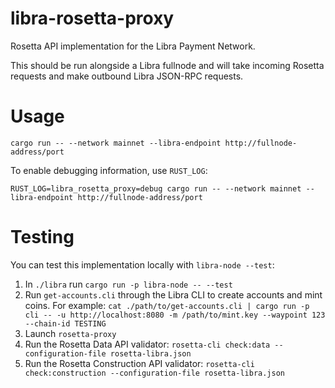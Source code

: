 # libra-rosetta-proxy

Rosetta API implementation for the Libra Payment Network.

This should be run alongside a Libra fullnode and will take incoming Rosetta
requests and make outbound Libra JSON-RPC requests.

# Usage

`cargo run -- --network mainnet --libra-endpoint http://fullnode-address/port`

To enable debugging information, use `RUST_LOG`:

`RUST_LOG=libra_rosetta_proxy=debug cargo run -- --network mainnet --libra-endpoint http://fullnode-address/port`

# Testing

You can test this implementation locally with `libra-node --test`:

1. In `./libra` run `cargo run -p libra-node -- --test`
2. Run `get-accounts.cli` through the Libra CLI to create accounts and mint
   coins. For example: `cat ./path/to/get-accounts.cli | cargo run -p cli -- -u http://localhost:8080 -m /path/to/mint.key --waypoint 123 --chain-id TESTING`
4. Launch `rosetta-proxy`
5. Run the Rosetta Data API validator: `rosetta-cli check:data --configuration-file rosetta-libra.json`
5. Run the Rosetta Construction API validator: `rosetta-cli check:construction --configuration-file rosetta-libra.json`

